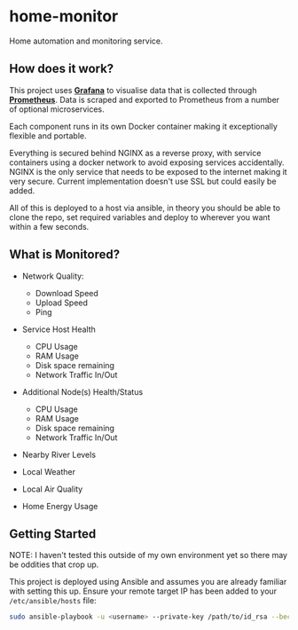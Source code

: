 # home-monitor
Home automation and monitoring service.

## How does it work?
This project uses **[Grafana](https://grafana.com/)** to visualise data that is collected through **[Prometheus](https://prometheus.io/)**. Data is scraped and exported to Prometheus from a number of optional microservices. 

Each component runs in its own Docker container making it exceptionally flexible and portable.

Everything is secured behind NGINX as a reverse proxy, with service containers using a docker network to avoid exposing services accidentally. NGINX is the only service that needs to be exposed to the internet making it very secure.
Current implementation doesn't use SSL but could easily be added. 

All of this is deployed to a host via ansible, in theory you should be able to clone the repo, set required variables and deploy to wherever you want within a few seconds.


## What is Monitored?

- Network Quality:
   - Download Speed
   - Upload Speed
   - Ping

- Service Host Health
   - CPU Usage
   - RAM Usage
   - Disk space remaining
   - Network Traffic In/Out

- Additional Node(s) Health/Status
   - CPU Usage
   - RAM Usage
   - Disk space remaining
   - Network Traffic In/Out

- Nearby River Levels
- Local Weather
- Local Air Quality
- Home Energy Usage

## Getting Started

NOTE: I haven't tested this outside of my own environment yet so there may be oddities that crop up.

This project is deployed using Ansible and assumes you are already familiar with setting this up.
Ensure your remote target IP has been added to your `/etc/ansible/hosts` file:

```bash
sudo ansible-playbook -u <username> --private-key /path/to/id_rsa --become home-monitor/ansible/main.yaml
```